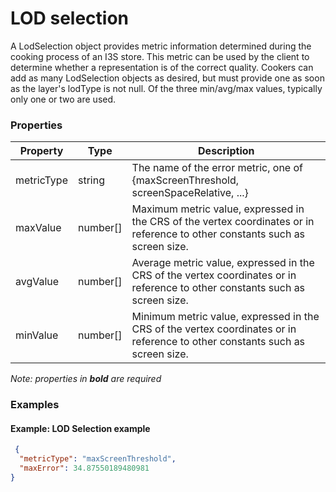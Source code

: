 # LOD selection

A LodSelection object provides metric information determined during the cooking process of an I3S store. This metric can be used by the client to determine whether a representation is of the correct quality. Cookers can add as many LodSelection objects as desired, but must provide one as soon as the layer's lodType is not null. Of the three min/avg/max values, typically only one or two are used.

### Properties

| Property | Type | Description |
| --- | --- | --- |
| metricType | string | The name of the error metric, one of {maxScreenThreshold, screenSpaceRelative, ...} |
| maxValue | number[] | Maximum metric value, expressed in the CRS of the vertex coordinates or in reference to other constants such as screen size. |
| avgValue | number[] | Average metric value, expressed in the CRS of the vertex coordinates or in reference to other constants such as screen size. |
| minValue | number[] | Minimum metric value, expressed in the CRS of the vertex coordinates or in reference to other constants such as screen size. |

*Note: properties in **bold** are required*

### Examples 

#### Example: LOD Selection example 

```json
 {
  "metricType": "maxScreenThreshold",
  "maxError": 34.87550189480981
} 
```

